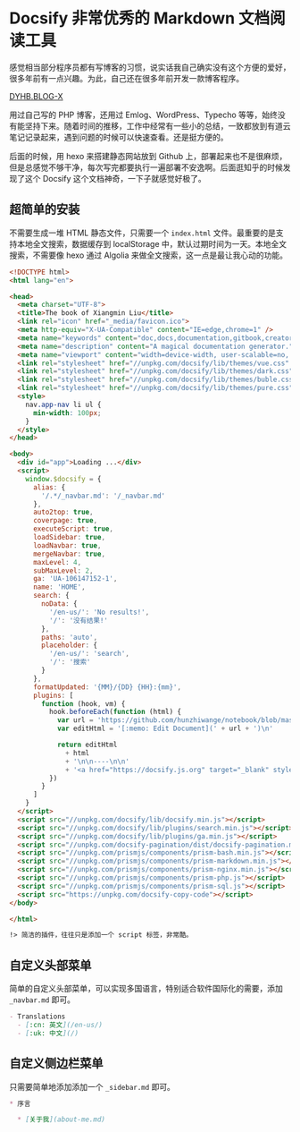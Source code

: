 # Docsify 非常优秀的 Markdown 文档阅读工具

感觉相当部分程序员都有写博客的习惯，说实话我自己确实没有这个方便的爱好，很多年前有一点兴趣。为此，自己还在很多年前开发一款博客程序。

[DYHB.BLOG-X](http://down.chinaz.com/soft/31194.htm)

用过自己写的 PHP 博客，还用过 Emlog、WordPress、Typecho 等等，始终没有能坚持下来。随着时间的推移，工作中经常有一些小的总结，一致都放到有道云笔记记录起来，遇到问题的时候可以快速查看。还是挺方便的。

后面的时候，用 hexo 来搭建静态网站放到 Github 上，部署起来也不是很麻烦，但是总感觉不够干净，每次写完都要执行一遍部署不安逸啊。后面逛知乎的时候发现了这个 Docsify 这个文档神奇，一下子就感觉好极了。

## 超简单的安装

不需要生成一堆 HTML 静态文件，只需要一个 `index.html` 文件。最重要的是支持本地全文搜索，数据缓存到 localStorage 中，默认过期时间为一天。本地全文搜索，不需要像 hexo 通过 Algolia 来做全文搜索，这一点是最让我心动的功能。

```html
<!DOCTYPE html>
<html lang="en">

<head>
  <meta charset="UTF-8">
  <title>The book of Xiangmin Liu</title>
  <link rel="icon" href="_media/favicon.ico">
  <meta http-equiv="X-UA-Compatible" content="IE=edge,chrome=1" />
  <meta name="keywords" content="doc,docs,documentation,gitbook,creator,generator,github,jekyll,github-pages,lxm">
  <meta name="description" content="A magical documentation generator.">
  <meta name="viewport" content="width=device-width, user-scalable=no, initial-scale=1.0, maximum-scale=1.0, minimum-scale=1.0">
  <link rel="stylesheet" href="//unpkg.com/docsify/lib/themes/vue.css" title="vue">
  <link rel="stylesheet" href="//unpkg.com/docsify/lib/themes/dark.css" title="dark" disabled>
  <link rel="stylesheet" href="//unpkg.com/docsify/lib/themes/buble.css" title="buble" disabled>
  <link rel="stylesheet" href="//unpkg.com/docsify/lib/themes/pure.css" title="pure" disabled>
  <style>
    nav.app-nav li ul {
      min-width: 100px;
    }
  </style>
</head>

<body>
  <div id="app">Loading ...</div>
  <script>
    window.$docsify = {
      alias: {
        '/.*/_navbar.md': '/_navbar.md'
      },
      auto2top: true,
      coverpage: true,
      executeScript: true,
      loadSidebar: true,
      loadNavbar: true,
      mergeNavbar: true,
      maxLevel: 4,
      subMaxLevel: 2,
      ga: 'UA-106147152-1',
      name: 'HOME',
      search: {
        noData: {
          '/en-us/': 'No results!',
          '/': '没有结果!'
        },
        paths: 'auto',
        placeholder: {
          '/en-us/': 'search',
          '/': '搜索'
        }
      },
      formatUpdated: '{MM}/{DD} {HH}:{mm}',
      plugins: [
        function (hook, vm) {
          hook.beforeEach(function (html) {
            var url = 'https://github.com/hunzhiwange/notebook/blob/master/' + vm.route.file
            var editHtml = '[:memo: Edit Document](' + url + ')\n'

            return editHtml
              + html
              + '\n\n----\n\n'
              + '<a href="https://docsify.js.org" target="_blank" style="color: inherit; font-weight: normal; text-decoration: none;">Powered by docsify</a>'
          })
        }
      ]
    }
  </script>
  <script src="//unpkg.com/docsify/lib/docsify.min.js"></script>
  <script src="//unpkg.com/docsify/lib/plugins/search.min.js"></script>
  <script src="//unpkg.com/docsify/lib/plugins/ga.min.js"></script>
  <script src="//unpkg.com/docsify-pagination/dist/docsify-pagination.min.js"></script>
  <script src="//unpkg.com/prismjs/components/prism-bash.min.js"></script>
  <script src="//unpkg.com/prismjs/components/prism-markdown.min.js"></script>
  <script src="//unpkg.com/prismjs/components/prism-nginx.min.js"></script>
  <script src="//unpkg.com/prismjs/components/prism-php.js"></script>
  <script src="//unpkg.com/prismjs/components/prism-sql.js"></script>
  <script src="https://unpkg.com/docsify-copy-code"></script>
</body>

</html>
```

```markdown
!> 简洁的插件，往往只是添加一个 script 标签，非常酷。
```

## 自定义头部菜单

简单的自定义头部菜单，可以实现多国语言，特别适合软件国际化的需要，添加 `_navbar.md` 即可。

```markdown
- Translations
  - [:cn: 英文](/en-us/)
  - [:uk: 中文](/)
```

## 自定义侧边栏菜单

只需要简单地添加添加一个 `_sidebar.md` 即可。

```markdown
* 序言

  * [关于我](about-me.md)

```